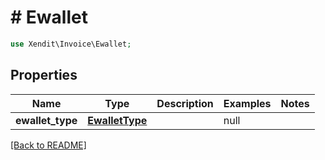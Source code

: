 # # Ewallet


```php
use Xendit\Invoice\Ewallet;
```

## Properties

Name | Type | Description | Examples | Notes
------------ | ------------- | ------------- | ------------- | ------------- 
**ewallet_type** | [**EwalletType**](EwalletType.md) |  | null | 

[[Back to README]](../../README.md)

